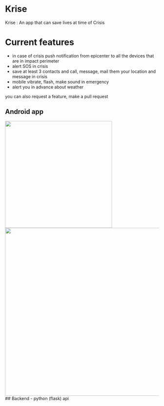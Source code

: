 # Krise
Krise : An app that can save lives at time of Crisis 

# Current features
- in case of crisis push notification from epicenter to all the devices that are in impact perimeter
- alert SOS in crisis
- save at least 3 contacts and call, message, mail them your location and message in crisis
- mobile vibrate, flash, make sound in emergency
- alert you in advance about weather

you can also request a feature, make a pull request


## Android app

<img width="350" src="http://i.imgur.com/JAQOMRT.png" />
<img width="550" src="http://i.imgur.com/qyRCHn7.png" />
## Backend
 - python (flask) api
